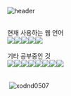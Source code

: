 ![header](https://capsule-render.vercel.app/api?type=venom&height=200&text=I'm%20Developer&fontSize=70&color=0:8871e5,100:b678c4&stroke=b678c4)

<br/>
현재 사용하는 웹 언어
<div style="display:flex; flex-direction:row;">
<img src="https://img.shields.io/badge/HTML5-black?style=for-the-badge&logo=HTML5&logoColor=E34F26">
<img src="https://img.shields.io/badge/CSS3-black?style=for-the-badge&logo=CSS3&logoColor=1572B6">
<img src="https://img.shields.io/badge/JavaScript-black?style=for-the-badge&logo=JavaScript&logoColor=F7DF1E">
<img src="https://img.shields.io/badge/jQuery-black?style=for-the-badge&logo=jQuery&logoColor=0769AD">
<img src="https://img.shields.io/badge/bootstrap-black?style=for-the-badge&logo=bootstrap&logoColor=7952B3">


</div> <br/>
기타 공부중인 것
<div style="display:flex; flex-direction:row;">
<img src="https://img.shields.io/badge/Oracle-black?style=flat-square&logo=Oracle&logoColor=F80000"> 
<img src="https://img.shields.io/badge/python-black?style=flat-square&logo=python&logoColor=#3776AB"> 
<img src="https://img.shields.io/badge/C언어-black?style=flat-square&logo=c&logoColor=00599C">
<br/>
<img src="https://img.shields.io/badge/VisualStudio-black?style=flat-square&logo=VisualStudio&logoColor=5C2D91">
<img src="https://img.shields.io/badge/VScode-black?style=flat-square&logo=VisualStudioCode&logoColor=007ACC">
<img src="https://img.shields.io/badge/Notion-black?style=flat-square&logo=Notion&logoColor=white">
<img src="https://img.shields.io/badge/github-black?style=flat-square&logo=github&logoColor=white"> 
<img src="https://img.shields.io/badge/git-black?style=flat-square&logo=git&logoColor=F05032"> 
</div>

<br/>

<p>&nbsp;<img align="center" src="https://github-readme-stats.vercel.app/api?username=xodnd0507&show_icons=true&locale=en" alt="xodnd0507" /></p>

<!--
**xodnd0507/xodnd0507** is a ✨ _special_ ✨ repository because its `README.md` (this file) appears on your GitHub profile.

Here are some ideas to get you started:

- 🔭 I’m currently working on ...
- 🌱 I’m currently learning ...
- 👯 I’m looking to collaborate on ...
- 🤔 I’m looking for help with ...
- 💬 Ask me about ...
- 📫 How to reach me: ...
- 😄 Pronouns: ...
- ⚡ Fun fact: ...
-->
